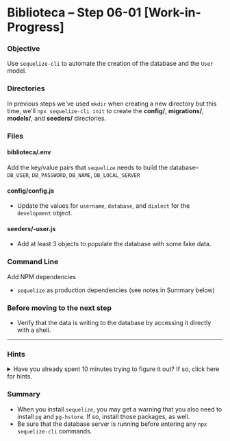 # Biblioteca – Step 06-01 [Work-in-Progress]

### Objective
Use `sequelize-cli` to automate the creation of the database and the `User` model.

### Directories
In previous steps we've used `mkdir` when creating a new directory but this time, we'll `npx sequelize-cli init` to create the **config/**, **migrations/**, **models/**, and **seeders/** directories.

### Files
#### biblioteca/.env
Add the key/value pairs that `sequelize` needs to build the database– `DB_USER`, `DB_PASSWORD`, `DB_NAME`, `DB_LOCAL_SERVER`

#### config/config.js
* Update the values for `username`, `database`, and `dialect` for the `development` object.

#### seeders/<someTimeStamp>-user.js
* Add at least 3 objects to populate the database with some fake data.

### Command Line
Add NPM dependencies
* `sequelize` as production dependencies (see notes in Summary below)

### Before moving to the next step
* Verify that the data is writing to the database by accessing it directly with a shell.

___

### Hints
<details>
  <summary>Have you already spent 10 minutes trying to figure it out? If so, click here for hints.</summary>
    
* Add the foundation files and directories that `sequelize` needs before building the database with `npx sequelize-cli init`
* Create the database with `npx sequelize-cli db:create` (`sequelize` references **config.json** to do this)
* Create the User model with
```bash
npx sequelize-cli model:generate --name User --attributes firstName:string,lastName:string,email:string,gitHubID:integer,gitHubUsername:string
```
* Create the `User` table in the database with `npx sequelize-cli db:migrate`
* Add the template for a seed file, which will later be used to add rows to the `User` table in the database with `npx sequelize-cli seed:generate --name user`
* Seed the database with data by entering `npx sequelize-cli db:seed:all` (remember, you must have data objects in seeders/<someTimeStamp>-user.js in order for this to properly add rows to the database)
* in case you make a mistake
  * `npx sequelize-cli db:seed:undo`
  * `npx sequelize-cli db:migrate:undo`
</details>


### Summary
* When you install `sequelize`, you may get a warning that you also need to install `pg` and `pg-hstore`. If so, install those packages, as well.
* Be sure that the database server is running before entering any `npx sequelize-cli` commands.
